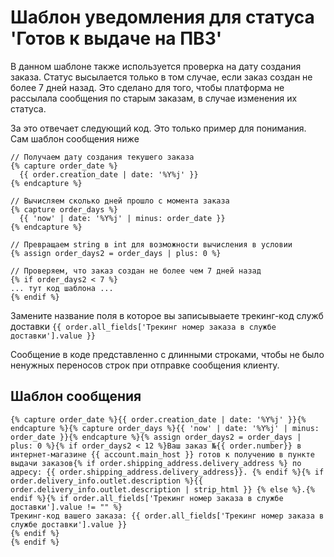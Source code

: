 # Шаблон уведомления для статуса 'Готов к выдаче на ПВЗ'

В данном шаблоне также используется проверка на дату создания заказа. Статус высылается только в том случае, если заказ создан не более 7 дней назад. Это сделано для того, чтобы платформа не рассылала сообщения по старым заказам, в случае изменения их статуса.

За это отвечает следующий код. Это только пример для понимания. Сам шаблон сообщения ниже
```
// Получаем дату создания текушего заказа
{% capture order_date %}
  {{ order.creation_date | date: '%Y%j' }}
{% endcapture %}

// Вычисляем сколько дней прошло с момента заказа
{% capture order_days %}
  {{ 'now' | date: '%Y%j' | minus: order_date }}
{% endcapture %}

// Превращаем string в int для возможности вычисления в условии
{% assign order_days2 = order_days | plus: 0 %}

// Проверяем, что заказ создан не более чем 7 дней назад
{% if order_days2 < 7 %}
... тут код шаблона ...
{% endif %}
```

Замените название поля в которое вы записывыаете трекинг-код служб доставки `{{ order.all_fields['Трекинг номер заказа в службе доставки'].value }}`

Сообщение в коде представленно с длинными строками, чтобы не было ненужных переносов строк при отправке сообщения клиенту.

## Шаблон сообщения
```
{% capture order_date %}{{ order.creation_date | date: '%Y%j' }}{% endcapture %}{% capture order_days %}{{ 'now' | date: '%Y%j' | minus: order_date }}{% endcapture %}{% assign order_days2 = order_days | plus: 0 %}{% if order_days2 < 12 %}Ваш заказ №{{ order.number}} в интернет-магазине {{ account.main_host }} готов к получению в пункте выдачи заказов{% if order.shipping_address.delivery_address %} по адресу: {{ order.shipping_address.delivery_address}}. {% endif %}{% if order.delivery_info.outlet.description %}{{ order.delivery_info.outlet.description | strip_html }} {% else %}.{% endif %}{% if order.all_fields['Трекинг номер заказа в службе доставки'].value != "" %}
Трекинг-код вашего заказа: {{ order.all_fields['Трекинг номер заказа в службе доставки'].value }}
{% endif %}
{% endif %}

```
